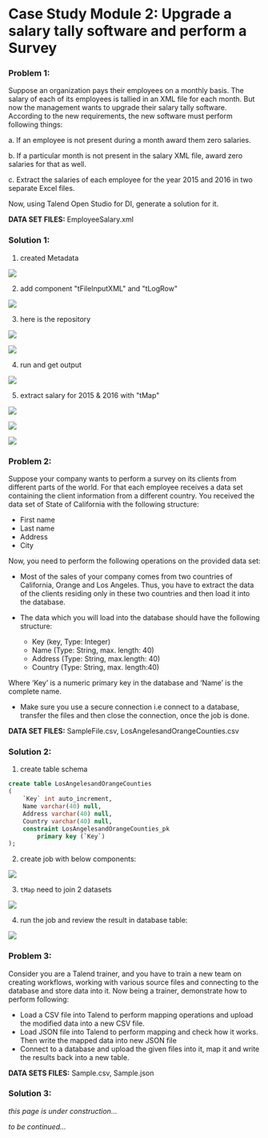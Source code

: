 # Case Study Module 2: Upgrade a salary tally software and perform a Survey

### Problem 1:

Suppose an organization pays their employees on a monthly basis. The salary of each of its employees is tallied in an XML file for each month. But now the management wants to upgrade their salary tally software. According to the new requirements, the new software must perform following things:

a. If an employee is not present during a month award them zero salaries.

b. If a particular month is not present in the salary XML file, award zero salaries for that as well.

c. Extract the salaries of each employee for the year 2015 and 2016 in two separate Excel files.

Now, using Talend Open Studio for DI, generate a solution for it.

**DATA SET FILES:** EmployeeSalary.xml

### Solution 1:

1. created Metadata

  ![](screenshots/CS_01.png)

2. add component "tFileInputXML" and "tLogRow"

  ![](screenshots/CS_02.png)

3. here is the repository

  ![](screenshots/CS_03.png)

  ![](screenshots/CS_04.png)

4. run and get output

  ![](screenshots/CS_05.png)

5. extract salary for 2015 & 2016 with "tMap"

  ![](screenshots/CS_08.png)

  ![](screenshots/CS_06.png)

  ![](screenshots/CS_07.png)

### Problem 2:

Suppose your company wants to perform a survey on its clients from different parts of the world. For that each employee receives a data set containing the client information from a different country. You received the data set of State of California with the following structure:
- First name
- Last name
- Address
- City

Now, you need to perform the following operations on the provided data set:
- Most of the sales of your company comes from two countries of California, Orange and Los Angeles. Thus, you have to extract the data of the clients residing only in these two countries and then load it into the database.
- The data which you will load into the database should have the following structure:

  - Key (key, Type: Integer)
  - Name (Type: String, max. length: 40)
  - Address (Type: String, max.length: 40) 
  - Country (Type: String, max. length:40)

Where ‘Key’ is a numeric primary key in the database and ‘Name’ is the complete name.

- Make sure you use a secure connection i.e connect to a database, transfer the files and then close the connection, once the job is done.

**DATA SET FILES:** SampleFile.csv, LosAngelesandOrangeCounties.csv

### Solution 2:

1. create table schema
```sql
create table LosAngelesandOrangeCounties
(
	`Key` int auto_increment,
	Name varchar(40) null,
	Address varchar(40) null,
	Country varchar(40) null,
	constraint LosAngelesandOrangeCounties_pk
		primary key (`Key`)
);
```

2. create job with below components:

![](screenshots/CS_09.png)

3. `tMap` need to join 2 datasets

![](screenshots/CS_11.png)

4. run the job and review the result in database table:

![](screenshots/CS_10.png)

### Problem 3:
Consider you are a Talend trainer, and you have to train a new team on creating workflows, working with various source files and connecting to the database and store data into it. Now being a trainer, demonstrate how to perform following:

- Load a CSV file into Talend to perform mapping operations and upload the modified data into a new CSV file.
- Load JSON file into Talend to perform mapping and check how it works. Then write the mapped data into new JSON file
- Connect to a database and upload the given files into it, map it and write the results back into a new table.

**DATA SETS FILES:** Sample.csv, Sample.json

### Solution 3:

_this page is under construction..._

_to be continued..._ 

